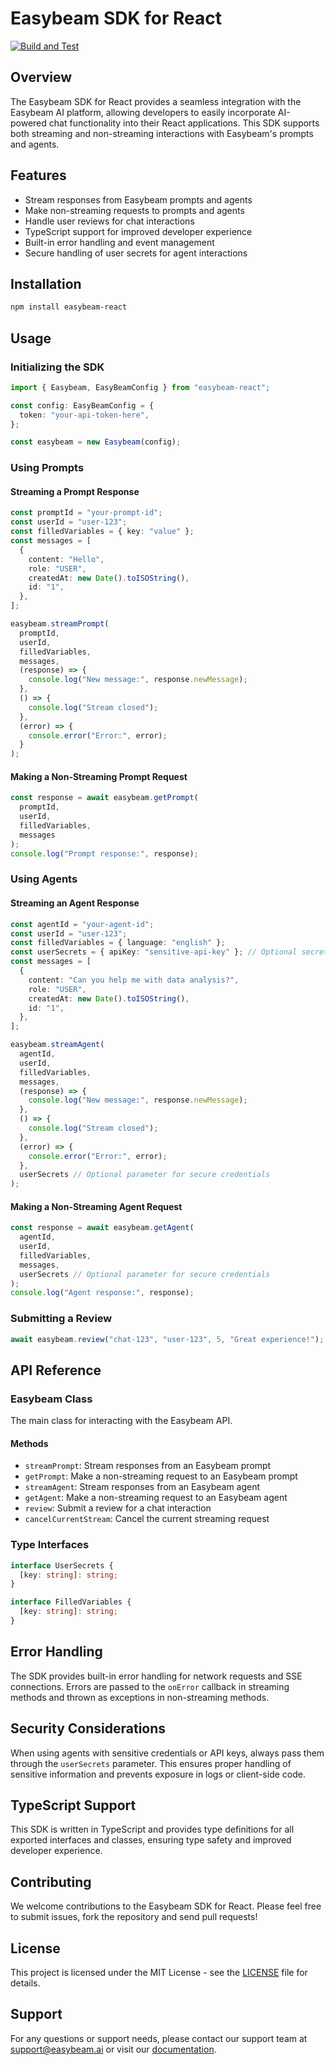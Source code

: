 # Easybeam SDK for React

[![Build and Test](https://github.com/easybeamai/easybeam-react/actions/workflows/ci.yml/badge.svg)](https://github.com/easybeamai/easybeam-react/actions)

## Overview

The Easybeam SDK for React provides a seamless integration with the Easybeam AI platform, allowing developers to easily incorporate AI-powered chat functionality into their React applications. This SDK supports both streaming and non-streaming interactions with Easybeam's prompts and agents.

## Features

- Stream responses from Easybeam prompts and agents
- Make non-streaming requests to prompts and agents
- Handle user reviews for chat interactions
- TypeScript support for improved developer experience
- Built-in error handling and event management
- Secure handling of user secrets for agent interactions

## Installation

```bash
npm install easybeam-react
```

## Usage

### Initializing the SDK

```typescript
import { Easybeam, EasyBeamConfig } from "easybeam-react";

const config: EasyBeamConfig = {
  token: "your-api-token-here",
};

const easybeam = new Easybeam(config);
```

### Using Prompts

#### Streaming a Prompt Response

```typescript
const promptId = "your-prompt-id";
const userId = "user-123";
const filledVariables = { key: "value" };
const messages = [
  {
    content: "Hello",
    role: "USER",
    createdAt: new Date().toISOString(),
    id: "1",
  },
];

easybeam.streamPrompt(
  promptId,
  userId,
  filledVariables,
  messages,
  (response) => {
    console.log("New message:", response.newMessage);
  },
  () => {
    console.log("Stream closed");
  },
  (error) => {
    console.error("Error:", error);
  }
);
```

#### Making a Non-Streaming Prompt Request

```typescript
const response = await easybeam.getPrompt(
  promptId,
  userId,
  filledVariables,
  messages
);
console.log("Prompt response:", response);
```

### Using Agents

#### Streaming an Agent Response

```typescript
const agentId = "your-agent-id";
const userId = "user-123";
const filledVariables = { language: "english" };
const userSecrets = { apiKey: "sensitive-api-key" }; // Optional secrets for agent
const messages = [
  {
    content: "Can you help me with data analysis?",
    role: "USER",
    createdAt: new Date().toISOString(),
    id: "1",
  },
];

easybeam.streamAgent(
  agentId,
  userId,
  filledVariables,
  messages,
  (response) => {
    console.log("New message:", response.newMessage);
  },
  () => {
    console.log("Stream closed");
  },
  (error) => {
    console.error("Error:", error);
  },
  userSecrets // Optional parameter for secure credentials
);
```

#### Making a Non-Streaming Agent Request

```typescript
const response = await easybeam.getAgent(
  agentId,
  userId,
  filledVariables,
  messages,
  userSecrets // Optional parameter for secure credentials
);
console.log("Agent response:", response);
```

### Submitting a Review

```typescript
await easybeam.review("chat-123", "user-123", 5, "Great experience!");
```

## API Reference

### Easybeam Class

The main class for interacting with the Easybeam API.

#### Methods

- `streamPrompt`: Stream responses from an Easybeam prompt
- `getPrompt`: Make a non-streaming request to an Easybeam prompt
- `streamAgent`: Stream responses from an Easybeam agent
- `getAgent`: Make a non-streaming request to an Easybeam agent
- `review`: Submit a review for a chat interaction
- `cancelCurrentStream`: Cancel the current streaming request

### Type Interfaces

```typescript
interface UserSecrets {
  [key: string]: string;
}

interface FilledVariables {
  [key: string]: string;
}
```

## Error Handling

The SDK provides built-in error handling for network requests and SSE connections. Errors are passed to the `onError` callback in streaming methods and thrown as exceptions in non-streaming methods.

## Security Considerations

When using agents with sensitive credentials or API keys, always pass them through the `userSecrets` parameter. This ensures proper handling of sensitive information and prevents exposure in logs or client-side code.

## TypeScript Support

This SDK is written in TypeScript and provides type definitions for all exported interfaces and classes, ensuring type safety and improved developer experience.

## Contributing

We welcome contributions to the Easybeam SDK for React. Please feel free to submit issues, fork the repository and send pull requests!

## License

This project is licensed under the MIT License - see the [LICENSE](LICENSE) file for details.

## Support

For any questions or support needs, please contact our support team at support@easybeam.ai or visit our [documentation](https://docs.easybeam.ai).
